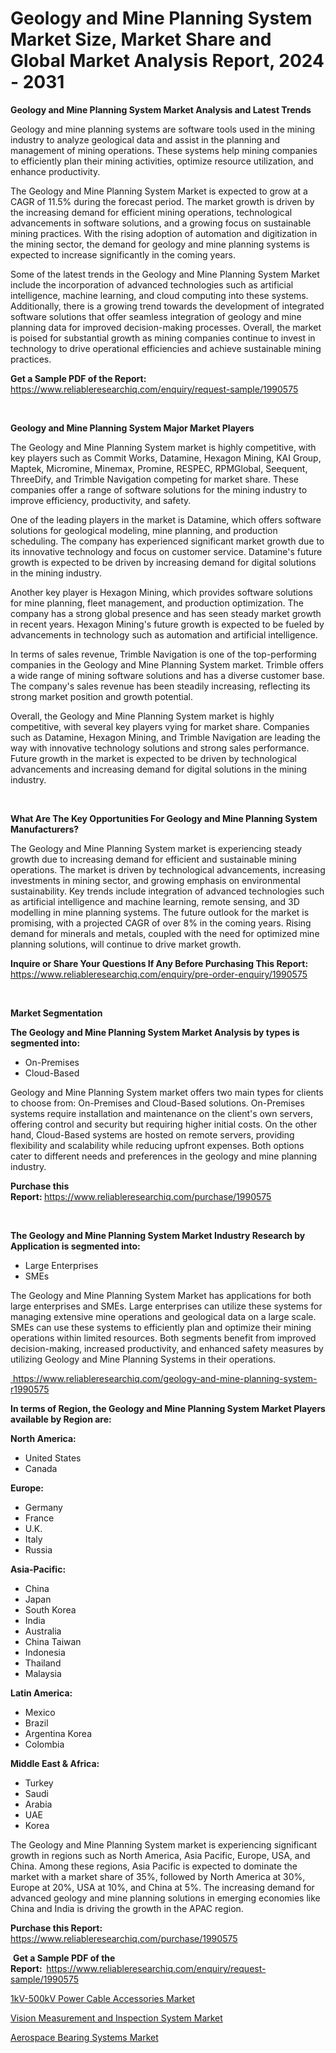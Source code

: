 <p><h1>Geology and Mine Planning System Market Size, Market Share and Global Market Analysis Report, 2024 - 2031</h1></p><p><strong>Geology and Mine Planning System Market Analysis and Latest Trends</strong></p>
<p><p>Geology and mine planning systems are software tools used in the mining industry to analyze geological data and assist in the planning and management of mining operations. These systems help mining companies to efficiently plan their mining activities, optimize resource utilization, and enhance productivity.</p><p>The Geology and Mine Planning System Market is expected to grow at a CAGR of 11.5% during the forecast period. The market growth is driven by the increasing demand for efficient mining operations, technological advancements in software solutions, and a growing focus on sustainable mining practices. With the rising adoption of automation and digitization in the mining sector, the demand for geology and mine planning systems is expected to increase significantly in the coming years.</p><p>Some of the latest trends in the Geology and Mine Planning System Market include the incorporation of advanced technologies such as artificial intelligence, machine learning, and cloud computing into these systems. Additionally, there is a growing trend towards the development of integrated software solutions that offer seamless integration of geology and mine planning data for improved decision-making processes. Overall, the market is poised for substantial growth as mining companies continue to invest in technology to drive operational efficiencies and achieve sustainable mining practices.</p></p>
<p><strong>Get a Sample PDF of the Report:&nbsp;</strong> <a href="https://www.reliableresearchiq.com/enquiry/request-sample/1990575">https://www.reliableresearchiq.com/enquiry/request-sample/1990575</a></p>
<p>&nbsp;</p>
<p><strong>Geology and Mine Planning System Major Market Players</strong></p>
<p><p>The Geology and Mine Planning System market is highly competitive, with key players such as Commit Works, Datamine, Hexagon Mining, KAI Group, Maptek, Micromine, Minemax, Promine, RESPEC, RPMGlobal, Seequent, ThreeDify, and Trimble Navigation competing for market share. These companies offer a range of software solutions for the mining industry to improve efficiency, productivity, and safety.</p><p>One of the leading players in the market is Datamine, which offers software solutions for geological modeling, mine planning, and production scheduling. The company has experienced significant market growth due to its innovative technology and focus on customer service. Datamine's future growth is expected to be driven by increasing demand for digital solutions in the mining industry.</p><p>Another key player is Hexagon Mining, which provides software solutions for mine planning, fleet management, and production optimization. The company has a strong global presence and has seen steady market growth in recent years. Hexagon Mining's future growth is expected to be fueled by advancements in technology such as automation and artificial intelligence.</p><p>In terms of sales revenue, Trimble Navigation is one of the top-performing companies in the Geology and Mine Planning System market. Trimble offers a wide range of mining software solutions and has a diverse customer base. The company's sales revenue has been steadily increasing, reflecting its strong market position and growth potential.</p><p>Overall, the Geology and Mine Planning System market is highly competitive, with several key players vying for market share. Companies such as Datamine, Hexagon Mining, and Trimble Navigation are leading the way with innovative technology solutions and strong sales performance. Future growth in the market is expected to be driven by technological advancements and increasing demand for digital solutions in the mining industry.</p></p>
<p>&nbsp;</p>
<p><strong>What Are The Key Opportunities For Geology and Mine Planning System Manufacturers?</strong></p>
<p><p>The Geology and Mine Planning System market is experiencing steady growth due to increasing demand for efficient and sustainable mining operations. The market is driven by technological advancements, increasing investments in mining sector, and growing emphasis on environmental sustainability. Key trends include integration of advanced technologies such as artificial intelligence and machine learning, remote sensing, and 3D modelling in mine planning systems. The future outlook for the market is promising, with a projected CAGR of over 8% in the coming years. Rising demand for minerals and metals, coupled with the need for optimized mine planning solutions, will continue to drive market growth.</p></p>
<p><strong>Inquire or Share Your Questions If Any Before Purchasing This Report:</strong> <a href="https://www.reliableresearchiq.com/enquiry/pre-order-enquiry/1990575">https://www.reliableresearchiq.com/enquiry/pre-order-enquiry/1990575</a></p>
<p>&nbsp;</p>
<p><strong>Market Segmentation</strong></p>
<p><strong>The Geology and Mine Planning System Market Analysis by types is segmented into:</strong></p>
<p><ul><li>On-Premises</li><li>Cloud-Based</li></ul></p>
<p><p>Geology and Mine Planning System market offers two main types for clients to choose from: On-Premises and Cloud-Based solutions. On-Premises systems require installation and maintenance on the client's own servers, offering control and security but requiring higher initial costs. On the other hand, Cloud-Based systems are hosted on remote servers, providing flexibility and scalability while reducing upfront expenses. Both options cater to different needs and preferences in the geology and mine planning industry.</p></p>
<p><strong>Purchase this Report:&nbsp;</strong><a href="https://www.reliableresearchiq.com/purchase/1990575">https://www.reliableresearchiq.com/purchase/1990575</a></p>
<p>&nbsp;</p>
<p><strong>The Geology and Mine Planning System Market Industry Research by Application is segmented into:</strong></p>
<p><ul><li>Large Enterprises</li><li>SMEs</li></ul></p>
<p><p>The Geology and Mine Planning System Market has applications for both large enterprises and SMEs. Large enterprises can utilize these systems for managing extensive mine operations and geological data on a large scale. SMEs can use these systems to efficiently plan and optimize their mining operations within limited resources. Both segments benefit from improved decision-making, increased productivity, and enhanced safety measures by utilizing Geology and Mine Planning Systems in their operations.</p></p>
<p><a href="https://www.reliableresearchiq.com/geology-and-mine-planning-system-r1990575">&nbsp;https://www.reliableresearchiq.com/geology-and-mine-planning-system-r1990575</a></p>
<p><strong>In terms of Region, the Geology and Mine Planning System Market Players available by Region are:</strong></p>
<p>
    <p> <strong> North America: </strong>
        <ul>
            <li>United States</li>
            <li>Canada</li>
        </ul>
        </p> 
    <p> <strong> Europe: </strong>
        <ul>
            <li>Germany</li>
            <li>France</li>
            <li>U.K.</li>
            <li>Italy</li>
            <li>Russia</li>
        </ul>
        </p> 
    <p> <strong> Asia-Pacific: </strong>
        <ul>
            <li>China</li>
            <li>Japan</li>
            <li>South Korea</li>
            <li>India</li>
            <li>Australia</li>
            <li>China Taiwan</li>
            <li>Indonesia</li>
            <li>Thailand</li>
            <li>Malaysia</li>
        </ul>
        </p> 
    <p> <strong> Latin America: </strong>
        <ul>
            <li>Mexico</li>
            <li>Brazil</li>
            <li>Argentina Korea</li>
            <li>Colombia</li>
        </ul>
        </p> 
    <p> <strong> Middle East & Africa: </strong>
        <ul>
            <li>Turkey</li>
            <li>Saudi</li>
            <li>Arabia</li>
            <li>UAE</li>
            <li>Korea</li>
        </ul>
    </p>
    </p>
<p><p>The Geology and Mine Planning System market is experiencing significant growth in regions such as North America, Asia Pacific, Europe, USA, and China. Among these regions, Asia Pacific is expected to dominate the market with a market share of 35%, followed by North America at 30%, Europe at 20%, USA at 10%, and China at 5%. The increasing demand for advanced geology and mine planning solutions in emerging economies like China and India is driving the growth in the APAC region.</p></p>
<p><strong>Purchase this Report: </strong><a href="https://www.reliableresearchiq.com/purchase/1990575">https://www.reliableresearchiq.com/purchase/1990575</a></p>
<p>&nbsp;<strong>Get a Sample PDF of the Report:&nbsp;&nbsp;</strong><a href="https://www.reliableresearchiq.com/enquiry/request-sample/1990575">https://www.reliableresearchiq.com/enquiry/request-sample/1990575</a></p>
<p><strong></strong></p>
<p><p><a href="https://github.com/jackCarlson644/Market-Research-Report-List-1/blob/main/1kv-500kv-power-cable-accessories-market.md">1kV-500kV Power Cable Accessories Market</a></p><p><a href="https://github.com/courtnhaw34343/Market-Research-Report-List-1/blob/main/vision-measurement-and-inspection-system-market.md">Vision Measurement and Inspection System Market</a></p><p><a href="https://view.publitas.com/reportprime-1/emerging-trends-in-aerospace-bearing-systems-market-global-outlook-and-future-prospects-from-2024-2031/">Aerospace Bearing Systems Market</a></p></p>